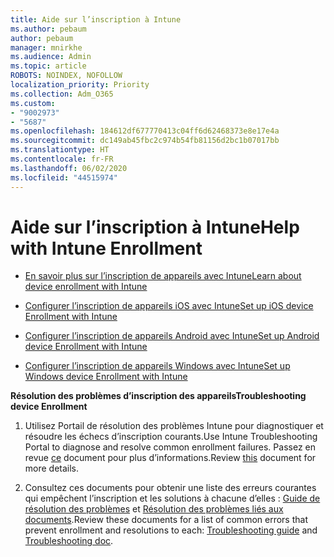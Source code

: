 ```yaml
---
title: Aide sur l’inscription à Intune
ms.author: pebaum
author: pebaum
manager: mnirkhe
ms.audience: Admin
ms.topic: article
ROBOTS: NOINDEX, NOFOLLOW
localization_priority: Priority
ms.collection: Adm_O365
ms.custom:
- "9002973"
- "5687"
ms.openlocfilehash: 184612df677770413c04ff6d62468373e8e17e4a
ms.sourcegitcommit: dc149ab45fbc2c974b54fb81156d2bc1b07017bb
ms.translationtype: HT
ms.contentlocale: fr-FR
ms.lasthandoff: 06/02/2020
ms.locfileid: "44515974"
---
```

# <a name="help-with-intune-enrollment"></a><span data-ttu-id="3a3d9-102">Aide sur l’inscription à Intune</span><span class="sxs-lookup"><span data-stu-id="3a3d9-102">Help with Intune Enrollment</span></span>


- [<span data-ttu-id="3a3d9-103">En savoir plus sur l’inscription de appareils avec Intune</span><span class="sxs-lookup"><span data-stu-id="3a3d9-103">Learn about device enrollment with Intune</span></span>](https://docs.microsoft.com/intune/device-enrollment)

- [<span data-ttu-id="3a3d9-104">Configurer l’inscription de appareils iOS avec Intune</span><span class="sxs-lookup"><span data-stu-id="3a3d9-104">Set up iOS device Enrollment with Intune</span></span>](https://docs.microsoft.com/intune/ios-enroll)

- [<span data-ttu-id="3a3d9-105">Configurer l’inscription de appareils Android avec Intune</span><span class="sxs-lookup"><span data-stu-id="3a3d9-105">Set up Android device Enrollment with Intune</span></span>](https://docs.microsoft.com/intune/android-enroll)

- [<span data-ttu-id="3a3d9-106">Configurer l’inscription de appareils Windows avec Intune</span><span class="sxs-lookup"><span data-stu-id="3a3d9-106">Set up Windows device Enrollment with Intune</span></span>](https://docs.microsoft.com/intune/windows-enroll)

<span data-ttu-id="3a3d9-107">**Résolution des problèmes d’inscription des appareils**</span><span class="sxs-lookup"><span data-stu-id="3a3d9-107">**Troubleshooting device Enrollment**</span></span>

1. <span data-ttu-id="3a3d9-108">Utilisez Portail de résolution des problèmes Intune pour diagnostiquer et résoudre les échecs d’inscription courants.</span><span class="sxs-lookup"><span data-stu-id="3a3d9-108">Use Intune Troubleshooting Portal to diagnose and resolve common enrollment failures.</span></span> <span data-ttu-id="3a3d9-109">Passez en revue [ce](https://docs.microsoft.com/intune/help-desk-operators) document pour plus d’informations.</span><span class="sxs-lookup"><span data-stu-id="3a3d9-109">Review [this](https://docs.microsoft.com/intune/help-desk-operators) document for more details.</span></span>

2. <span data-ttu-id="3a3d9-110">Consultez ces documents pour obtenir une liste des erreurs courantes qui empêchent l’inscription et les solutions à chacune d’elles : [Guide de résolution des problèmes](https://support.microsoft.com/help/4469913/troubleshooting-windows-device-enrollment-problems-in-microsoft-intune) et [Résolution des problèmes liés aux documents](https://docs.microsoft.com/intune/troubleshoot-device-enrollment-in-intune).</span><span class="sxs-lookup"><span data-stu-id="3a3d9-110">Review these documents for a list of common errors that prevent enrollment and resolutions to each: [Troubleshooting guide](https://support.microsoft.com/help/4469913/troubleshooting-windows-device-enrollment-problems-in-microsoft-intune) and [Troubleshooting doc](https://docs.microsoft.com/intune/troubleshoot-device-enrollment-in-intune).</span></span>